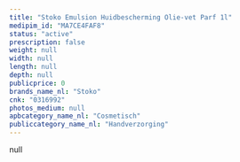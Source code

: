 ```yaml
---
title: "Stoko Emulsion Huidbescherming Olie-vet Parf 1l"
medipim_id: "MA7CE4FAF8"
status: "active"
prescription: false
weight: null
width: null
length: null
depth: null
publicprice: 0
brands_name_nl: "Stoko"
cnk: "0316992"
photos_medium: null
apbcategory_name_nl: "Cosmetisch"
publiccategory_name_nl: "Handverzorging"
---
```

null
